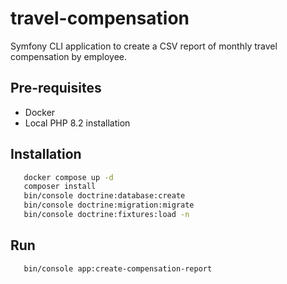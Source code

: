 # travel-compensation
Symfony CLI application to create a CSV report of monthly travel compensation by employee.

## Pre-requisites
* Docker
* Local PHP 8.2 installation

## Installation
```sh
   docker compose up -d
   composer install
   bin/console doctrine:database:create
   bin/console doctrine:migration:migrate
   bin/console doctrine:fixtures:load -n
```
## Run
```sh
   bin/console app:create-compensation-report
```
